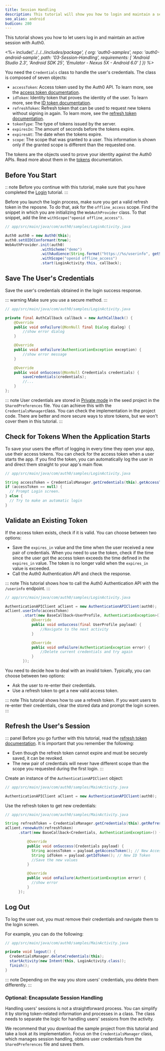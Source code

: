 ```yaml
---
title: Session Handling
description: This tutorial will show you how to login and maintain a session’s connectivity.
seo_alias: android
budicon: 280
---
```


This tutorial shows you how to let users log in and maintain an active session with Auth0.

<%= include('../../../_includes/_package', {
  org: 'auth0-samples',
  repo: 'auth0-android-sample',
  path: '03-Session-Handling',
  requirements: [
    'Android Studio 2.3',
    'Android SDK 25',
    'Emulator - Nexus 5X - Android 6.0'
  ]
}) %>__

You need the `Credentials` class to handle the user's credentials. The class is composed of seven objects:

* `accessToken`: Access token used by the Auth0 API. To learn more, see the [access token documentation](/tokens/access-token).
* `idToken`: Identity token that proves the identity of the user. To learn more, see the [ID token documentation](/tokens/id-token).
* `refreshToken`: Refresh token that can be used to request new tokens without signing in again. To learn more, see the [refresh token documentation](/tokens/refresh-token/current).
* `tokenType`: The type of tokens issued by the server.
* `expiresIn`: The amount of seconds before the tokens expire.
* `expiresAt`: The date when the tokens expire.
* `scope`: The scope that was granted to a user. This information is shown only if the granted scope is different than the requested one.

The tokens are the objects used to prove your identity against the Auth0 APIs. Read more about them in the [tokens](https://auth0.com/docs/tokens) documentation.

## Before You Start

:: note
Before you continue with this tutorial, make sure that you have completed the [Login](/quickstart/native/android/00-login) tutorial.
:::

Before you launch the login process, make sure you get a valid refresh token in the reposne. To do that, ask for the `offline_access` scope. Find the snippet in which you are initializing the `WebAuthProvider` class. To that snippet, add the line `withScope("openid offline_access")`.

```java
// app/src/main/java/com/auth0/samples/LoginActivity.java

Auth0 auth0 = new Auth0(this);
auth0.setOIDCConformant(true);
WebAuthProvider.init(auth0)
                .withScheme("demo")
                .withAudience(String.format("https://%s/userinfo", getString(R.string.com_auth0_domain)))
                .withScope("openid offline_access")
                .start(LoginActivity.this, callback);
```

## Save The User's Credentials

Save the user's credentials obtained in the login success response.

::: warning
Make sure you use a secure method.
:::

```java
// app/src/main/java/com/auth0/samples/LoginActivity.java

private final AuthCallback callback = new AuthCallback() {
    @Override
    public void onFailure(@NonNull final Dialog dialog) {
        //show error dialog
    }

    @Override
    public void onFailure(AuthenticationException exception) {
        //show error message
    }

    @Override
    public void onSuccess(@NonNull Credentials credentials) {
        saveCredentials(credentials);
        //...
    }
};
```

::: note
User credentials are stored in [Private mode](https://developer.android.com/reference/android/content/Context.html#MODE_PRIVATE) in the seed project in the `SharedPreferences` file.
You can achieve this with the `CredentialsManager`class. You can check the implementation in the project code. There are better and more secure ways to store tokens, but we won't cover them in this tutorial.
:::

## Check for Tokens When the Application Starts

To save your users the effort of logging in every time they open your app, use their access tokens. You can check for the access token when a user starts the app. If you find the token, you can automatically log the user in and direct them straight to your app's main flow. 

```java
// app/src/main/java/com/auth0/samples/LoginActivity.java

String accessToken = CredentialsManager.getCredentials(this).getAccessToken();
if (accessToken == null) {
  // Prompt Login screen.
} else {
  // Try to make an automatic login
}
```

## Validate an Existing Token

If the access token exists, check if it is valid. 
You can choose between two options: 
* Save the `expires_in` value and the time when the user received a new pair of credentials. When you need to use the token, check if the time since the user got the access token exceeds the time defined in the `expires_in` value. The token is no longer valid when the `expires_in` value is exceeded. 
* Call the Auth0 Authentication API and check the response.

::: note 
This tutorial shows how to call the Auth0 Authentication API with the `/userinfo` endpoint.
:::

```java
// app/src/main/java/com/auth0/samples/LoginActivity.java

AuthenticationAPIClient aClient = new AuthenticationAPIClient(auth0);
aClient.userInfo(accessToken)
        .start(new BaseCallback<UserProfile, AuthenticationException>() {
            @Override
            public void onSuccess(final UserProfile payload) {
                //Navigate to the next activity
            }

            @Override
            public void onFailure(AuthenticationException error) {
                //Delete current credentials and try again
            }
        });
```

You need to decide how to deal with an invalid token. Typically, you can choose between two options: 
* Ask the user to re-enter their credentials.
* Use a refresh token to get a new valid access token.

::: note
This tutorial shows how to use a refresh token. If you want users to re-enter their credentials, clear the stored data and prompt the login screen.
:::

## Refresh the User's Session

::: panel
Before you go further with this tutorial, read the [refresh token documentation](/refresh-token).
It is important that you remember the following:
* Even though the refresh token cannot expire and must be securely saved, it can be revoked. 
* The new pair of credentials will never have different scope than the scope you requested during the first login.
:::

Create an instance of the `AuthenticationAPIClient` object:

```java
// app/src/main/java/com/auth0/samples/MainActivity.java

AuthenticationAPIClient aClient = new AuthenticationAPIClient(auth0);
```

Use the refresh token to get new credentials:

```java
// app/src/main/java/com/auth0/samples/MainActivity.java

String refreshToken = CredentialsManager.getCredentials(this).getRefreshToken();
aClient.renewAuth(refreshToken)
      .start(new BaseCallback<Credentials, AuthenticationException>() {

          @Override
          public void onSuccess(Credentials payload) {
            String accessToken = payload.getAccessToken(); // New Access Token
            String idToken = payload.getIdToken(); // New ID Token
            //Save the new values
          }

          @Override
          public void onFailure(AuthenticationException error) {
            //show error
          }
      });
```

## Log Out

To log the user out, you must remove their credentials and navigate them to the login screen.

For example, you can do the following:

```java
// app/src/main/java/com/auth0/samples/MainActivity.java

private void logout() {
  CredentialsManager.deleteCredentials(this);
  startActivity(new Intent(this, LoginActivity.class));
  finish();
}
```

::: note
Depending on the way you store users' credentials, you delete them differently. 
:::

### Optional: Encapsulate Session Handling

Handling users' sessions is not a straightforward process. You can simplify it by storing token-related information and processes in a class. The class needs to separate the logic for handling users' sessions from the activity. 

We recommend that you download the sample project from this tutorial and take a look at its implementation. Focus on the `CredentialsManager` class, which manages session handling, obtains user credentials from the `SharedPreferences` file and saves them.